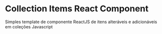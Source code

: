 # Collection Items React Component
Simples template de componente ReactJS de itens alteráveis e adicionáveis em coleções Javascript
